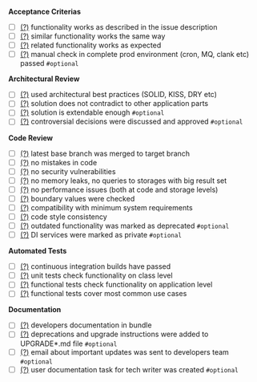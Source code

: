 **Acceptance Criterias**
- [ ] [(?)](http://google.com/) functionality works as described in the issue description
- [ ] [(?)](http://google.com/) similar functionality works the same way 
- [ ] [(?)](http://google.com/) related functionality works as expected 
- [ ] [(?)](http://google.com/) manual check in complete prod environment (cron, MQ, clank etc) passed `#optional`

**Architectural Review**
- [ ] [(?)](http://google.com/) used architectural best practices (SOLID, KISS, DRY etc)
- [ ] [(?)](http://google.com/) solution does not contradict to other application parts
- [ ] [(?)](http://google.com/) solution is extendable enough `#optional`
- [ ] [(?)](http://google.com/) controversial decisions were discussed and approved `#optional`

**Code Review**
- [ ] [(?)](http://google.com/) latest base branch was merged to target branch
- [ ] [(?)](http://google.com/) no mistakes in code
- [ ] [(?)](http://google.com/) no security vulnerabilities
- [ ] [(?)](http://google.com/) no memory leaks, no queries to storages with big result set
- [ ] [(?)](http://google.com/) no performance issues (both at code and storage levels)
- [ ] [(?)](http://google.com/) boundary values were checked
- [ ] [(?)](http://google.com/) compatibility with minimum system requirements
- [ ] [(?)](http://google.com/) code style consistency
- [ ] [(?)](http://google.com/) outdated functionality was marked as deprecated `#optional`
- [ ] [(?)](http://google.com/) DI services were marked as private `#optional`

**Automated Tests**
- [ ] [(?)](http://google.com/) continuous integration builds have passed
- [ ] [(?)](http://google.com/) unit tests check functionality on class level
- [ ] [(?)](http://google.com/) functional tests check functionality on application level
- [ ] [(?)](http://google.com/) functional tests cover most common use cases

**Documentation**
- [ ] [(?)](http://google.com/) developers documentation in bundle
- [ ] [(?)](http://google.com/) deprecations and upgrade instructions were added to UPGRADE*.md file `#optional`
- [ ] [(?)](http://google.com/) email about important updates was sent to developers team `#optional`
- [ ] [(?)](http://google.com/) user documentation task for tech writer was created `#optional`
